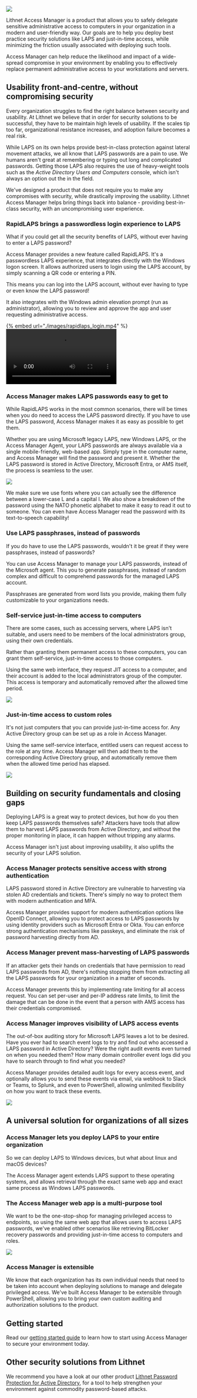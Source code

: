![](<.gitbook/assets/access-manager-logo.png>)

Lithnet Access Manager is a product that allows you to safely delegate sensitive administrative access to computers in your organization in a modern and user-friendly way. Our goals are to help you deploy best practice security solutions like LAPS and just-in-time access, while minimizing the friction usually associated with deploying such tools. 

Access Manager can help reduce the likelihood and impact of a wide-spread compromise in your environment by enabling you to effectively replace permanent administrative access to your workstations and servers. 

## Usability front-and-centre, without compromising security
Every organization struggles to find the right balance between security and usability. At Lithnet we believe that in order for security solutions to be successful, they have to be maintain high levels of usability. If the scales tip too far, organizational resistance increases, and adoption failure becomes a real risk.

While LAPS on its own helps provide best-in-class protection against lateral movement attacks, we all know that LAPS passwords are a pain to use. We humans aren't great at remembering or typing out long and complicated passwords. Getting those LAPS also requires the use of heavy-weight tools such as the _Active Directory Users and Computers_ console, which isn't always an option out the in the field. 

We've designed a product that does not require you to make any compromises with security, while drastically improving the usability. Lithnet Access Manager helps bring things back into balance - providing best-in-class security, with an uncompromising user experience.

### RapidLAPS brings a passwordless login experience to LAPS
What if you could get all the security benefits of LAPS, without ever having to enter a LAPS password?

Access Manager provides a new feature called RapidLAPS. It's a passwordless LAPS experience, that integrates directly with the Windows logon screen. It allows authorized users to login using the LAPS account, by simply scanning a QR code or entering a PIN. 

This means you can log into the LAPS account, without ever having to type or even know the LAPS password!

It also integrates with the Windows admin elevation prompt (run as administrator), allowing you to review and approve the app and user requesting administrative access.

{% embed url="./images/rapidlaps_login.mp4" %}
![](./images/rapidlaps_login.mp4)

### Access Manager makes LAPS passwords easy to get to
While RapidLAPS works in the most common scenarios, there will be times when you do need to access the LAPS password directly. If you have to use the LAPS password, Access Manager makes it as easy as possible to get them.

Whether you are using Microsoft legacy LAPS, new Windows LAPS, or the Access Manager Agent, your LAPS passwords are always available via a single mobile-friendly, web-based app. Simply type in the computer name, and Access Manager will find the password and present it. Whether the LAPS password is stored in Active Directory, Microsoft Entra, or AMS itself, the process is seamless to the user.

![](.gitbook/assets/web-request-laps.gif)

We make sure we use fonts where you can actually see the difference between a lower-case L and a capital I. We also show a breakdown of the password using the NATO phonetic alphabet to make it easy to read it out to someone. You can even have Access Manager read the password with its text-to-speech capability!

### Use LAPS passphrases, instead of passwords 
If you do have to use the LAPS passwords, wouldn't it be great if they were passphrases, instead of passwords?

You can use Access Manager to manage your LAPS passwords, instead of the Microsoft agent. This you to generate passphrases, instead of random complex and difficult to comprehend passwords for the managed LAPS account.

Passphrases are generated from word lists you provide, making them fully customizable to your organizations needs.

### Self-service just-in-time access to computers
There are some cases, such as accessing servers, where LAPS isn't suitable, and users need to be members of the local administrators group, using their own credentials. 

Rather than granting them permanent access to these computers, you can grant them self-service, just-in-time access to those computers.

Using the same web interface, they request JIT access to a computer, and their account is added to the local administrators group of the computer. This access is temporary and automatically removed after the allowed time period.

![](.gitbook/assets/web-request-jit.gif)

### Just-in-time access to custom roles

It's not just computers that you can provide just-in-time access for. Any Active Directory group can be set up as a role in Access Manager. 

Using the same self-service interface, entitled users can request access to the role at any time. Access Manager will then add them to the corresponding Active Directory group, and automatically remove them when the allowed time period has elapsed.

![](.gitbook/assets/web-request-jit-roles.gif)

## Building on security fundamentals and closing gaps
Deploying LAPS is a great way to protect devices, but how do you then keep LAPS passwords themselves safe? Attackers have tools that allow them to harvest LAPS passwords from Active Directory, and without the proper monitoring in place, it can happen without tripping any alarms. 

Access Manager isn't just about improving usability, it also uplifts the security of your LAPS solution.

### Access Manager protects sensitive access with strong authentication
LAPS password stored in Active Directory are vulnerable to harvesting via stolen AD credentials and tickets. There's simply no way to protect them with modern authentication and MFA. 

Access Manager provides support for modern authentication options like OpenID Connect, allowing you to protect access to LAPS passwords by using identity providers such as Microsoft Entra or Okta. You can enforce strong authentication mechanisms like passkeys, and eliminate the risk of password harvesting directly from AD.

### Access Manager prevent mass-harvesting of LAPS passwords
If an attacker gets their hands on credentials that have permission to read LAPS passwords from AD, there's nothing stopping them from extracting all the LAPS passwords for your organization in a matter of seconds.

Access Manager prevents this by implementing rate limiting for all access request. You can set per-user and per-IP address rate limits, to limit the damage that can be done in the event that a person with AMS access has their credentials compromised.

### Access Manager improves visibility of LAPS access events
The out-of-box auditing story for Microsoft LAPS leaves a lot to be desired. Have you ever had to search event logs to try and find out who accessed a LAPS password in Active Directory? Were the right audit events even turned on when you needed them? How many domain controller event logs did you have to search through to find what you needed?

Access Manager provides detailed audit logs for every access event, and optionally allows you to send these events via email, via webhook to Slack or Teams, to Splunk, and even to PowerShell, allowing unlimited flexibility on how you want to track these events.

![](<.gitbook/assets/auditing-example-slack.png>)

## A universal solution for organizations of all sizes
### Access Manager lets you deploy LAPS to your entire organization
So we can deploy LAPS to Windows devices, but what about linux and macOS devices? 

The Access Manager agent extends LAPS support to these operating systems, and allows retrieval through the exact same web app and exact same process as Windows LAPS passwords.

### The Access Manager web app is a multi-purpose tool
We want to be the one-stop-shop for managing privileged access to endpoints, so using the same web app that allows users to access LAPS passwords, we've enabled other scenarios like retrieving BitLocker recovery passwords and providing just-in-time access to computers and roles.

![](.gitbook/assets/web-request-bitlocker.gif)

### Access Manager is extensible
We know that each organization has its own individual needs that need to be taken into account when deploying solutions to manage and delegate privileged access. We've built Access Manager to be extensible through PowerShell, allowing you to bring your own custom auditing and authorization solutions to the product.

## Getting started

Read our [getting started guide](installation/getting-started.md) to learn how to start using Access Manager to secure your environment today.

## Other security solutions from Lithnet
We recommend you have a look at our other product [Lithnet Password Protection for Active Directory](https:/lithnet.io/products/password-protection), for a tool to help strengthen your environment against commodity password-based attacks.
